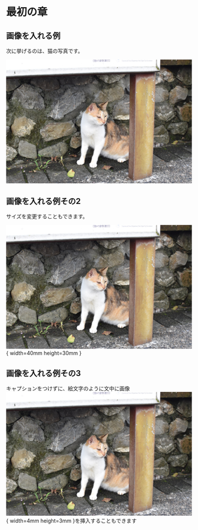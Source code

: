 # 最初の章
## 画像を入れる例

次に挙げるのは、猫の写真です。

![看板の下にいる猫](img/cat.jpg)

## 画像を入れる例その2

サイズを変更することもできます。

![小さい猫](img/cat.jpg){ width=40mm height=30mm }

## 画像を入れる例その3

キャプションをつけずに、絵文字のように文中に画像![](img/cat.jpg){ width=4mm height=3mm }を挿入することもできます
